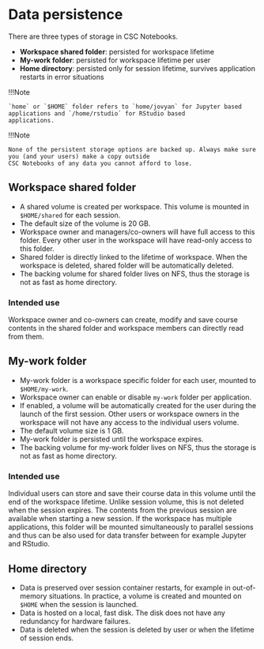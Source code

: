 # Data persistence

There are three types of storage in CSC Notebooks.

* **Workspace shared folder**: persisted for workspace lifetime
* **My-work folder**: persisted for workspace lifetime per user
* **Home directory**: persisted only for session lifetime, survives application restarts in error situations

!!!Note

    `home` or `$HOME` folder refers to `home/jovyan` for Jupyter based applications and `/home/rstudio` for RStudio based 
    applications.

!!!Note

    None of the persistent storage options are backed up. Always make sure you (and your users) make a copy outside 
    CSC Notebooks of any data you cannot afford to lose. 

## Workspace shared folder 

* A shared volume is created per workspace. This volume is mounted in `$HOME/shared` for each session.
* The default size of the volume is 20 GB.
* Workspace owner and managers/co-owners will have full access to this folder. Every other user in the workspace will
  have read-only access to this folder.
* Shared folder is directly linked to the lifetime of workspace. When the workspace is deleted, shared folder will be
  automatically deleted.
* The backing volume for shared folder lives on NFS, thus the storage is not as fast as home directory.

### Intended use

Workspace owner and co-owners can create, modify and save course contents in the shared folder and workspace members 
can directly read from them.

## My-work folder

* My-work folder is a workspace specific folder for each user, mounted to `$HOME/my-work`.
* Workspace owner can enable or disable `my-work` folder per application.
* If enabled, a volume will be automatically created for the user during the launch of the first session.
  Other users or workspace owners in the workspace will not have any access to the individual users volume.
* The default volume size is 1 GB.
* My-work folder is persisted until the workspace expires.
* The backing volume for my-work folder lives on NFS, thus the storage is not as fast as home directory.

### Intended use

Individual users can store and save their course data in this volume until the end of the workspace lifetime. Unlike
session volume, this is not deleted when the session expires. The contents from the previous session are available when
starting a new session. If the workspace has multiple applications, this folder will be mounted simultaneously to
parallel sessions and thus can be also used for data transfer between for example Jupyter and RStudio.

## Home directory

* Data is preserved over session container restarts, for example in out-of-memory situations. In practice, a volume is
  created and mounted on `$HOME` when the session is launched.
* Data is hosted on a local, fast disk. The disk does not have any redundancy for hardware failures.
* Data is deleted when the session is deleted by user or when the lifetime of session ends.
